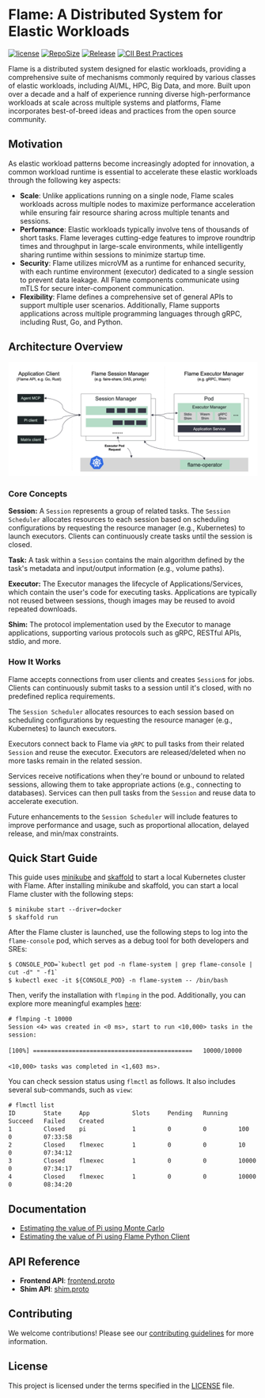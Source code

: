 # Flame: A Distributed System for Elastic Workloads

[![license](https://img.shields.io/github/license/flame-sh/flame)](http://github.com/flame-sh/flame)
[![RepoSize](https://img.shields.io/github/repo-size/flame-sh/flame)](http://github.com/flame-sh/flame)
[![Release](https://img.shields.io/github/release/flame-sh/flame)](https://github.com/flame-sh/flame/releases)
[![CII Best Practices](https://bestpractices.coreinfrastructure.org/projects/7299/badge)](https://bestpractices.coreinfrastructure.org/projects/7299)

Flame is a distributed system designed for elastic workloads, providing a comprehensive suite of mechanisms commonly required by various classes of elastic workloads, including AI/ML, HPC, Big Data, and more. Built upon over a decade and a half of experience running diverse high-performance workloads at scale across multiple systems and platforms, Flame incorporates best-of-breed ideas and practices from the open source community.

## Motivation

As elastic workload patterns become increasingly adopted for innovation, a common workload runtime is essential to accelerate these elastic workloads through the following key aspects:

* **Scale**: Unlike applications running on a single node, Flame scales workloads across multiple nodes to maximize performance acceleration while ensuring fair resource sharing across multiple tenants and sessions.
* **Performance**: Elastic workloads typically involve tens of thousands of short tasks. Flame leverages cutting-edge features to improve roundtrip times and throughput in large-scale environments, while intelligently sharing runtime within sessions to minimize startup time.
* **Security**: Flame utilizes microVM as a runtime for enhanced security, with each runtime environment (executor) dedicated to a single session to prevent data leakage. All Flame components communicate using mTLS for secure inter-component communication.
* **Flexibility**: Flame defines a comprehensive set of general APIs to support multiple user scenarios. Additionally, Flame supports applications across multiple programming languages through gRPC, including Rust, Go, and Python.

## Architecture Overview

![Flame Architecture](docs/images/flame-arch.jpg)

### Core Concepts

**Session:** A `Session` represents a group of related tasks. The `Session Scheduler` allocates resources to each session based on scheduling configurations by requesting the resource manager (e.g., Kubernetes) to launch executors. Clients can continuously create tasks until the session is closed.

**Task:** A task within a `Session` contains the main algorithm defined by the task's metadata and input/output information (e.g., volume paths).

**Executor:** The Executor manages the lifecycle of Applications/Services, which contain the user's code for executing tasks. Applications are typically not reused between sessions, though images may be reused to avoid repeated downloads.

**Shim:** The protocol implementation used by the Executor to manage applications, supporting various protocols such as gRPC, RESTful APIs, stdio, and more.

### How It Works

Flame accepts connections from user clients and creates `Session`s for jobs. Clients can continuously submit tasks to a session until it's closed, with no predefined replica requirements.

The `Session Scheduler` allocates resources to each session based on scheduling configurations by requesting the resource manager (e.g., Kubernetes) to launch executors.

Executors connect back to Flame via `gRPC` to pull tasks from their related `Session` and reuse the executor. Executors are released/deleted when no more tasks remain in the related session.

Services receive notifications when they're bound or unbound to related sessions, allowing them to take appropriate actions (e.g., connecting to databases). Services can then pull tasks from the `Session` and reuse data to accelerate execution.

Future enhancements to the `Session Scheduler` will include features to improve performance and usage, such as proportional allocation, delayed release, and min/max constraints.

## Quick Start Guide

This guide uses [minikube](https://minikube.sigs.k8s.io/docs/) and [skaffold](https://skaffold.dev/) to start a local Kubernetes cluster with Flame. After installing minikube and skaffold, you can start a local Flame cluster with the following steps:

```shell
$ minikube start --driver=docker
$ skaffold run
```

After the Flame cluster is launched, use the following steps to log into the `flame-console` pod, which serves as a debug tool for both developers and SREs:

```shell
$ CONSOLE_POD=`kubectl get pod -n flame-system | grep flame-console | cut -d" " -f1`
$ kubectl exec -it ${CONSOLE_POD} -n flame-system -- /bin/bash
```

Then, verify the installation with `flmping` in the pod. Additionally, you can explore more meaningful examples [here](examples):

```shell
# flmping -t 10000
Session <4> was created in <0 ms>, start to run <10,000> tasks in the session:

[100%] =============================================   10000/10000

<10,000> tasks was completed in <1,603 ms>.
```

You can check session status using `flmctl` as follows. It also includes several sub-commands, such as `view`:

```shell
# flmctl list
ID        State     App            Slots     Pending   Running   Succeed   Failed    Created
1         Closed    pi             1         0         0         100       0         07:33:58
2         Closed    flmexec        1         0         0         10        0         07:34:12
3         Closed    flmexec        1         0         0         10000     0         07:34:17
4         Closed    flmexec        1         0         0         10000     0         08:34:20
```

## Documentation

* [Estimating the value of Pi using Monte Carlo](docs/blogs/evaluating-pi-by-monte-carlo.md)
* [Estimating the value of Pi using Flame Python Client](docs/blogs/evaluating-pi-by-flame-python.md)

## API Reference

* **Frontend API**: [frontend.proto](rpc/protos/frontend.proto)
* **Shim API**: [shim.proto](rpc/protos/shim.proto)

## Contributing

We welcome contributions! Please see our [contributing guidelines](CONTRIBUTING.md) for more information.

## License

This project is licensed under the terms specified in the [LICENSE](LICENSE) file.

